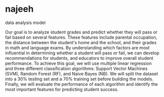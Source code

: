# najeeh
data analysis model

Our goal is to analyze student grades and predict whether they will pass or fail based on several features. These features include parental occupation, the distance between the student's home and the school, and their grades in math and language exams. By understanding which factors are most influential in determining whether a student will pass or fail, we can develop recommendations for students, and educators to improve overall student performance. To achieve this goal, we will use multiple linear regression and three different classification algorithms: Support Vector Machines (SVM), Random Forest (RF), and Naive Bayes (NB). We will split the dataset into a 30% testing set and a 70% training set before building the models. Finally, we will evaluate the performance of each algorithm and identify the most important features for predicting student success.
